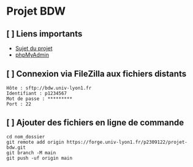 # Projet BDW

## [ ] Liens importants

- [Sujet du projet](https://perso.liris.cnrs.fr/fabien.duchateau/ens/BDW/projet/projet.pdf)
- [phpMyAdmin](https://bdw.univ-lyon1.fr/phpmyadmin/)


## [ ] Connexion via FileZilla aux fichiers distants

```
Hôte : sftp://bdw.univ-lyon1.fr
Identifiant : p1234567
Mot de passe : *********
Port : 22
```


## [ ] Ajouter des fichiers en ligne de commande

```
cd nom_dossier
git remote add origin https://forge.univ-lyon1.fr/p2309122/projet-bdw.git
git branch -M main
git push -uf origin main
```
